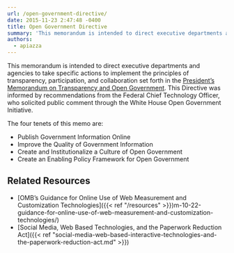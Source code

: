 ```yaml
---
url: /open-government-directive/
date: 2015-11-23 2:47:48 -0400
title: Open Government Directive
summary: 'This memorandum is intended to direct executive departments and agencies to take specific actions to implement the principles of transparency, participation, and collaboration set forth in the President&rsquo;s Memorandum on Transparency and Open Government.  This Directive was informed by recommendations from the Federal Chief Technology Officer, who solicited public comment through the White House Open'
authors:
  - apiazza
---
```


This memorandum is intended to direct executive departments and agencies to take specific actions to implement the principles of transparency, participation, and collaboration set forth in the [President’s Memorandum on Transparency and Open Government](https://www.whitehouse.gov/sites/default/files/omb/assets/memoranda_fy2009/m09-12.pdf). This Directive was informed by recommendations from the Federal Chief Technology Officer, who solicited public comment through the White House Open Government Initiative.

The four tenets of this memo are:

  * Publish Government Information Online
  * Improve the Quality of Government Information
  * Create and Institutionalize a Culture of Open Government
  * Create an Enabling Policy Framework for Open Government

## Related Resources

  * [OMB’s Guidance for Online Use of Web Measurement and Customization Technologies]({{< ref "/resources" >}})m-10-22-guidance-for-online-use-of-web-measurement-and-customization-technologies/)
  * [Social Media, Web Based Technologies, and the Paperwork Reduction Act]({{< ref "social-media-web-based-interactive-technologies-and-the-paperwork-reduction-act.md" >}})